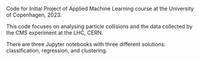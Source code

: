 Code for Initial Project of Applied Machine Learning course at the University of Copenhagen, 2023.

This code focuses on analysing particle collisions and the data collected by the CMS experiment at the LHC, CERN.

There are three Jupyter notebooks with three different solutions: classification, regression, and clustering.
